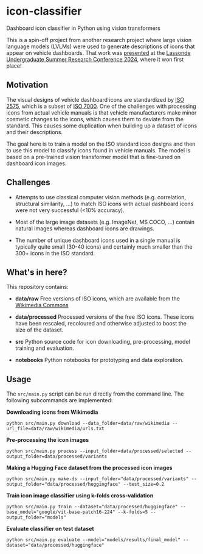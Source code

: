 # icon-classifier
Dashboard icon classifier in Python using vision transformers

This is a spin-off project from another research project where large vision language models (LVLMs) were used to generate descriptions of icons that appear on vehicle dashboards. That work was [presented](docs/LUSRC2024_poster.pdf) at the [Lassonde Undergraduate Summer Research Conference 2024](https://lassonde.yorku.ca/research/lassonde-undergraduate-research-conference-2024-2), where it won first place!

## Motivation

The visual designs of vehicle dashboard icons are standardized by [ISO 2575](https://www.iso.org/obp/ui/#iso:std:iso:2575:ed-9:v1:en), which is a subset of [ISO 7000](https://www.iso.org/obp/ui/#iso:pub:PUB400001:en). One of the challenges with processing icons from actual vehicle manuals is that vehicle manufacturers make minor cosmetic changes to the icons, which causes them to deviate from the standard. This causes some duplication when building up a dataset of icons and their descriptions.

The goal here is to train a model on the ISO standard icon designs and then to use this model to classify icons found in vehicle manuals. The model is based on a pre-trained vision transformer model that is fine-tuned on dashboard icon images.

## Challenges

- Attempts to use classical computer vision methods (e.g. correlation, structural similarity, ...) to match ISO icons with actual dashboard icons were not very successful (<10% accuracy).

- Most of the large image datasets (e.g. ImageNet, MS COCO, ...) contain natural images whereas dashboard icons are drawings.

- The number of unique dashboard icons used in a single manual is typically quite small (30-40 icons) and certainly much smaller than the 300+ icons in the ISO standard.

## What's in here?

This repository contains:

- **data/raw** Free versions of ISO icons, which are available from the [Wikimedia Commons](https://commons.wikimedia.org/wiki/Category:Dashboard_SVG_icons)

- **data/processed** Processed versions of the free ISO icons. These icons have been rescaled, recoloured and otherwise adjusted to boost the size of the dataset.

- **src** Python source code for icon downloading, pre-processing, model training and evaluation.

- **notebooks** Python notebooks for prototyping and data exploration.

## Usage

The `src/main.py` script can be run directly from the command line. The following subcommands are implemented:

**Downloading icons from Wikimedia**
```
python src/main.py download --data_folder=data/raw/wikimedia --url_file=data/raw/wikimedia/urls.txt
```

**Pre-processing the icon images**
```
python src/main.py process --input_folder=data/processed/selected --output_folder=data/processed/variants
```

**Making a Hugging Face dataset from the processed icon images**
```
python src/main.py make-ds --input_folder="data/processed/variants" --output_folder="data/processed/huggingface" --test_size=0.2
```

**Train icon image classifier using k-folds cross-validation**
```
python src/main.py train --dataset="data/processed/huggingface" --base_model="google/vit-base-patch16-224" --k-folds=5 --output_folder="models"
```

**Evaluate classifier on test dataset**
```
python src/main.py evaluate --model="models/results/final_model" --dataset="data/processed/huggingface"
```

